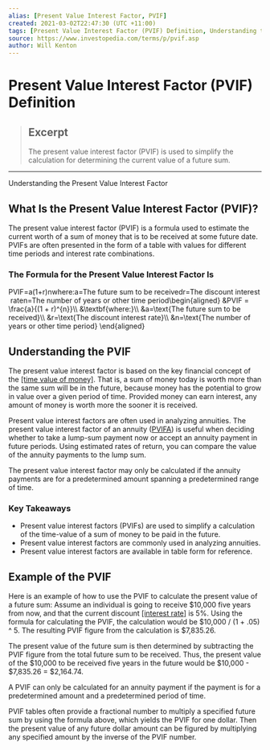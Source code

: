 ```yaml
---
alias: [Present Value Interest Factor, PVIF]
created: 2021-03-02T22:47:30 (UTC +11:00)
tags: [Present Value Interest Factor (PVIF) Definition, Understanding the Present Value Interest Factor]
source: https://www.investopedia.com/terms/p/pvif.asp
author: Will Kenton
---
```


# Present Value Interest Factor (PVIF) Definition

> ## Excerpt
> The present value interest factor (PVIF) is used to simplify the calculation for determining the current value of a future sum.

---

Understanding the Present Value Interest Factor
## What Is the Present Value Interest Factor (PVIF)?

The present value interest factor (PVIF) is a formula used to estimate the current worth of a sum of money that is to be received at some future date. PVIFs are often presented in the form of a table with values for different time periods and interest rate combinations.

### The Formula for the Present Value Interest Factor Is

PVIF\=a(1+r)nwhere:a\=The future sum to be receivedr\=The discount interest raten\=The number of years or other time period\\begin{aligned} &PVIF = \\frac{a}{(1 + r)^{n}}\\\\ &\\textbf{where:}\\\\ &a=\\text{The future sum to be received}\\\\ &r=\\text{The discount interest rate}\\\\ &n=\\text{The number of years or other time period} \\end{aligned}

## Understanding the PVIF

The present value interest factor is based on the key financial concept of the [[time value of money]](https://www.investopedia.com/terms/t/timevalueofmoney.asp). That is, a sum of money today is worth more than the same sum will be in the future, because money has the potential to grow in value over a given period of time. Provided money can earn interest, any amount of money is worth more the sooner it is received.

Present value interest factors are often used in analyzing annuities. The present value interest factor of an annuity ([PVIFA](https://www.investopedia.com/terms/p/pvifa.asp)) is useful when deciding whether to take a lump-sum payment now or accept an annuity payment in future periods. Using estimated rates of return, you can compare the value of the annuity payments to the lump sum.

The present value interest factor may only be calculated if the annuity payments are for a predetermined amount spanning a predetermined range of time.

### Key Takeaways

-   Present value interest factors (PVIFs) are used to simplify a calculation of the time-value of a sum of money to be paid in the future.
-   Present value interest factors are commonly used in analyzing annuities.
-   Present value interest factors are available in table form for reference.

## Example of the PVIF

Here is an example of how to use the PVIF to calculate the present value of a future sum: Assume an individual is going to receive $10,000 five years from now, and that the current discount [[interest rate]](https://www.investopedia.com/terms/i/interestrate.asp) is 5%. Using the formula for calculating the PVIF, the calculation would be $10,000 / (1 + .05) ^ 5. The resulting PVIF figure from the calculation is $7,835.26.

The present value of the future sum is then determined by subtracting the PVIF figure from the total future sum to be received. Thus, the present value of the $10,000 to be received five years in the future would be $10,000 - $7,835.26 = $2,164.74.

A PVIF can only be calculated for an annuity payment if the payment is for a predetermined amount and a predetermined period of time.

PVIF tables often provide a fractional number to multiply a specified future sum by using the formula above, which yields the PVIF for one dollar. Then the present value of any future dollar amount can be figured by multiplying any specified amount by the inverse of the PVIF number.
